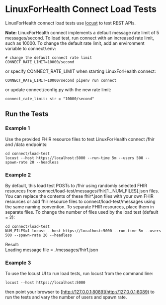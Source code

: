 # LinuxForHealth Connect Load Tests
LinuxForHealth connect load tests use [locust](https://locust.io) to test REST APIs.

**Note:** LinuxForHealth connect implements a default message rate limit of 5 messages/second.  To load test, run connect with an increased rate limit, such as 10000.  To change the default rate limit, add an environment variable to connect/.env:
```shell
# change the default connect rate limit
CONNECT_RATE_LIMIT=10000/second
```
or specify CONNECT_RATE_LIMIT when starting LinuxForHealth connect:
```shell
CONNECT_RATE_LIMIT=10000/second pipenv run connect
```
or update connect/config.py with the new rate limit:
```shell
connect_rate_limit: str = "10000/second"
```
## Run the Tests

### Example 1
Use the provided FHIR resource files to test LinuxForHealth connect /fhir and /data endpoints:
```shell
cd connect/load-test
locust --host https://localhost:5000 --run-time 5m --users 500 --spawn-rate 20 --headless
```
### Example 2
By default, this load test POSTs to /fhir using randomly selected FHIR resources from connect/load-test/messages/fhir[1...NUM_FILES].json files.  You can replace the contents of these fhir*.json files with your own FHIR resources or add fhir resource files to connect/load-test/messages using the same naming convention.  To separate FHIR resources, place them in separate files.  To change the number of files used by the load test (default = 2):
```shell
cd connect/load-test
NUM_FILES=1 locust --host https://localhost:5000 --run-time 5m --users 500 --spawn-rate 20 --headless
```
Result:  
Loading message file = ./messages/fhir1.json

### Example 3
To use the locust UI to run load tests, run locust from the command line:
```shell
locust --host https://localhost:5000
```
then point your browser to [http://127.0.0.1:8089](http://127.0.0.1:8089) to run the tests and vary the number of users and spawn rate.
